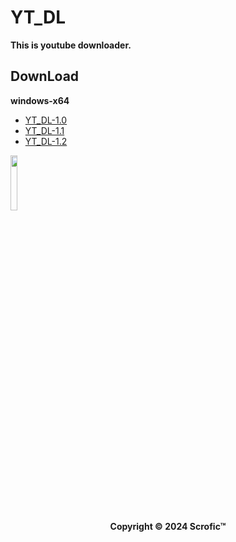 # YT_DL
**This is youtube downloader.**
## DownLoad  
**windows-x64**
* [YT_DL-1.0](https://raw.githubusercontent.com/Scrofic/YT_DL/main/winx64%20YT_DL-1.0.7z)
* [YT_DL-1.1](https://raw.githubusercontent.com/Scrofic/YT_DL/main/winx64%20YT_DL-1.1.7z)
* [YT_DL-1.2](https://raw.githubusercontent.com/Scrofic/YT_DL/main/winx64%20YT_DL-1.2.7z)  
<div>
        <img src="https://raw.githubusercontent.com/Scrofic/YT_DL/main/icon.ico" width="15%" ,alt="YT_DL">
</div>
<center>
        <strong>Copyright © 2024 Scrofic™</strong>
</center>
